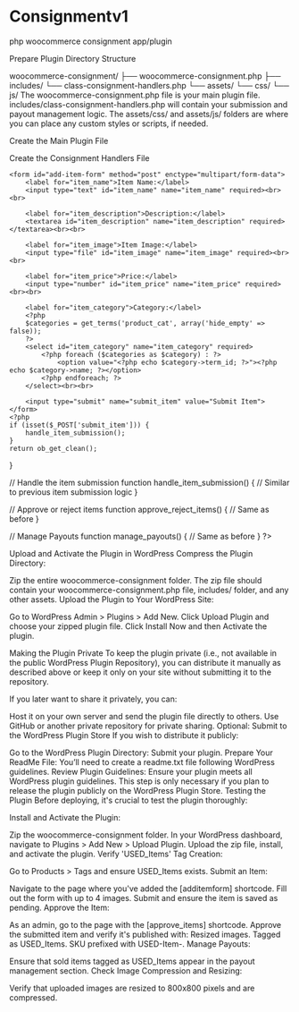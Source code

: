 # Consignmentv1
php woocommerce consignment app/plugin

 Prepare Plugin Directory Structure

 woocommerce-consignment/
  ├── woocommerce-consignment.php
  ├── includes/
        └── class-consignment-handlers.php
  └── assets/
        └── css/
        └── js/
The woocommerce-consignment.php file is your main plugin file.
includes/class-consignment-handlers.php will contain your submission and payout management logic.
The assets/css/ and assets/js/ folders are where you can place any custom styles or scripts, if needed.

Create the Main Plugin File

<?php
/*
Plugin Name: WooCommerce Consignment Store
Plugin URI: https://yoursite.com
Description: A consignment plugin for WooCommerce that allows users to submit items for sale and admin to approve/reject.
Version: 1.0
Author: John Marruffo
Author URI: https://yoursite.com
Text Domain: woocommerce-consignment
License: GPL2
*/

if (!defined('ABSPATH')) {
    exit; // Exit if accessed directly
}

// Define plugin directory path
define('WC_CONSIGNMENT_PATH', plugin_dir_path(__FILE__));

// Include necessary files
require_once WC_CONSIGNMENT_PATH . 'includes/class-consignment-handlers.php';

// Initialize the plugin
function wc_consignment_init() {
    // Register shortcodes, enqueue scripts, and handle plugin initialization
    add_shortcode('additemform', 'consignment_add_item_form');
    add_shortcode('approve_items', 'approve_reject_items');
    add_shortcode('manage_payouts', 'manage_payouts');
}
add_action('init', 'wc_consignment_init');

?>


Create the Consignment Handlers File

<?php

// Form to submit items
function consignment_add_item_form() {
    ob_start();
    ?>
    <form id="add-item-form" method="post" enctype="multipart/form-data">
        <label for="item_name">Item Name:</label>
        <input type="text" id="item_name" name="item_name" required><br><br>

        <label for="item_description">Description:</label>
        <textarea id="item_description" name="item_description" required></textarea><br><br>

        <label for="item_image">Item Image:</label>
        <input type="file" id="item_image" name="item_image" required><br><br>

        <label for="item_price">Price:</label>
        <input type="number" id="item_price" name="item_price" required><br><br>

        <label for="item_category">Category:</label>
        <?php
        $categories = get_terms('product_cat', array('hide_empty' => false));
        ?>
        <select id="item_category" name="item_category" required>
            <?php foreach ($categories as $category) : ?>
                <option value="<?php echo $category->term_id; ?>"><?php echo $category->name; ?></option>
            <?php endforeach; ?>
        </select><br><br>

        <input type="submit" name="submit_item" value="Submit Item">
    </form>
    <?php
    if (isset($_POST['submit_item'])) {
        handle_item_submission();
    }
    return ob_get_clean();
}

// Handle the item submission
function handle_item_submission() {
    // Similar to previous item submission logic
}

// Approve or reject items
function approve_reject_items() {
    // Same as before
}

// Manage Payouts
function manage_payouts() {
    // Same as before
}
?>


Upload and Activate the Plugin in WordPress
Compress the Plugin Directory:

Zip the entire woocommerce-consignment folder.
The zip file should contain your woocommerce-consignment.php file, includes/ folder, and any other assets.
Upload the Plugin to Your WordPress Site:

Go to WordPress Admin > Plugins > Add New.
Click Upload Plugin and choose your zipped plugin file.
Click Install Now and then Activate the plugin.

Making the Plugin Private
To keep the plugin private (i.e., not available in the public WordPress Plugin Repository), you can distribute it manually as described above or keep it only on your site without submitting it to the repository.

If you later want to share it privately, you can:

Host it on your own server and send the plugin file directly to others.
Use GitHub or another private repository for private sharing.
 Optional: Submit to the WordPress Plugin Store
If you wish to distribute it publicly:

Go to the WordPress Plugin Directory: Submit your plugin.
Prepare Your ReadMe File: You’ll need to create a readme.txt file following WordPress guidelines.
Review Plugin Guidelines: Ensure your plugin meets all WordPress plugin guidelines.
This step is only necessary if you plan to release the plugin publicly on the WordPress Plugin Store.
Testing the Plugin
Before deploying, it's crucial to test the plugin thoroughly:

Install and Activate the Plugin:

Zip the woocommerce-consignment folder.
In your WordPress dashboard, navigate to Plugins > Add New > Upload Plugin.
Upload the zip file, install, and activate the plugin.
Verify 'USED_Items' Tag Creation:

Go to Products > Tags and ensure USED_Items exists.
Submit an Item:

Navigate to the page where you've added the [additemform] shortcode.
Fill out the form with up to 4 images.
Submit and ensure the item is saved as pending.
Approve the Item:

As an admin, go to the page with the [approve_items] shortcode.
Approve the submitted item and verify it's published with:
Resized images.
Tagged as USED_Items.
SKU prefixed with USED-Item-.
Manage Payouts:

Ensure that sold items tagged as USED_Items appear in the payout management section.
Check Image Compression and Resizing:

Verify that uploaded images are resized to 800x800 pixels and are compressed.


